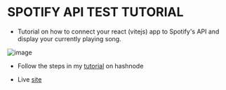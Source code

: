 # SPOTIFY API TEST TUTORIAL

- Tutorial on how to connect your react (vitejs) app to Spotify's API and display your currently playing song.

![image](https://user-images.githubusercontent.com/88277081/229590125-d16c7ae8-7f57-4e15-9636-e62a874a3129.png)

- Follow the steps in my [tutorial](https://reine.hashnode.dev/how-to-connect-your-react-vitejs-app-to-spotifys-api) on hashnode

- Live [site](https://reine-spotify-np.netlify.app/)

